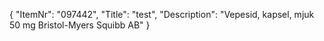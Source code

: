 {
  "ItemNr": "097442",
  "Title": "test",
  "Description": "Vepesid, kapsel, mjuk 50 mg Bristol-Myers Squibb AB"
}